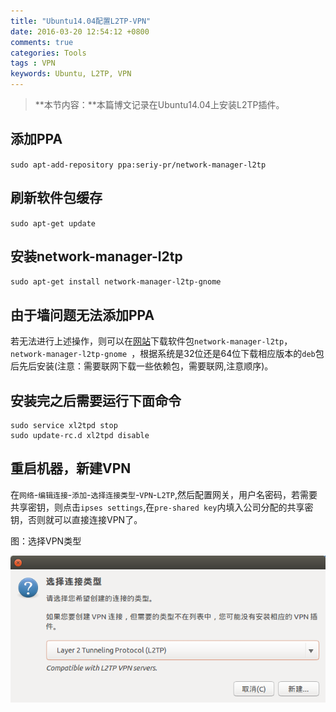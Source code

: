 ```yaml
---
title: "Ubuntu14.04配置L2TP-VPN"
date: 2016-03-20 12:54:12 +0800
comments: true
categories: Tools
tags : VPN
keywords: Ubuntu, L2TP, VPN
---
```


>**本节内容：**本篇博文记录在Ubuntu14.04上安装L2TP插件。

<!-- more -->

## 添加PPA

`sudo apt-add-repository ppa:seriy-pr/network-manager-l2tp`

## 刷新软件包缓存

`sudo apt-get update`

## 安装network-manager-l2tp

`sudo apt-get install network-manager-l2tp-gnome`

## 由于墙问题无法添加PPA
 若无法进行上述操作，则可以在[网站](https://launchpad.net/~seriy-pr/+archive/ubuntu/network-manager-l2tp/+packages)下载软件包`network-manager-l2tp`，`network-manager-l2tp-gnome `，根据系统是32位还是64位下载相应版本的`deb`包后先后安装(注意：需要联网下载一些依赖包，需要联网,注意顺序)。

## 安装完之后需要运行下面命令

```
sudo service xl2tpd stop
sudo update-rc.d xl2tpd disable
```

## 重启机器，新建VPN
在`网络`-`编辑连接`-`添加`-`选择连接类型`-`VPN`-`L2TP`,然后配置网关，用户名密码，若需要共享密钥，则点击`ipses settings`,在`pre-shared key`内填入公司分配的共享密钥，否则就可以直接连接VPN了。

图：选择VPN类型

![L2TP-VPN](/resource/blog/2016-03/L2TP-VPN.png)

